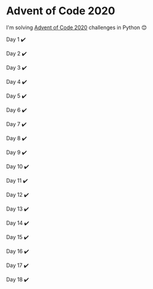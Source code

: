 # Advent of Code 2020 

I'm solving [Advent of Code 2020](https://adventofcode.com/2020) challenges in Python :blush:

Day 1 :heavy_check_mark:

Day 2 :heavy_check_mark:

Day 3 :heavy_check_mark:

Day 4 :heavy_check_mark:

Day 5 :heavy_check_mark:

Day 6 :heavy_check_mark:

Day 7 :heavy_check_mark:

Day 8 :heavy_check_mark:

Day 9 :heavy_check_mark:

Day 10 :heavy_check_mark:

Day 11 :heavy_check_mark:

Day 12 :heavy_check_mark:

Day 13 :heavy_check_mark:

Day 14 :heavy_check_mark:

Day 15 :heavy_check_mark:

Day 16 :heavy_check_mark:

Day 17 :heavy_check_mark:

Day 18 :heavy_check_mark:
